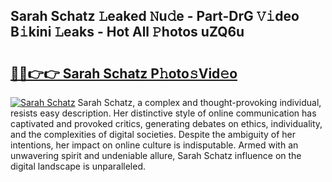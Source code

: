 ## Sarah Schatz 𝙻eaked 𝙽u𝚍e - Part-DrG 𝚅𝚒deo B𝚒kini 𝙻eaks - Hot All 𝙿hotos uZQ6u

# <h2><a href="http://ld3j6v.urlbe.top/?page=Sarah+Schatz">🔗🔗👉👉 Sarah Schatz P𝚑oto𝚜Vid𝚎o</a></h2>

[![Sarah Schatz](https://i.imgur.com/eBuTRDB.gif)](http://ld3j6v.urlbe.top/?page=Sarah+Schatz)
Sarah Schatz, a complex and thought-provoking individual, resists easy description. Her distinctive style of online communication has captivated and provoked critics, generating debates on ethics, individuality, and the complexities of digital societies. Despite the ambiguity of her intentions, her impact on online culture is indisputable. Armed with an unwavering spirit and undeniable allure, Sarah Schatz influence on the digital landscape is unparalleled.
